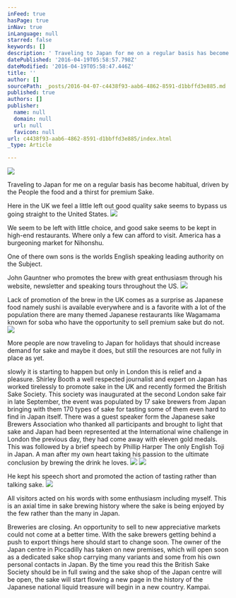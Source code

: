 ```yaml
---
inFeed: true
hasPage: true
inNav: true
inLanguage: null
starred: false
keywords: []
description: ' Traveling to Japan for me on a regular basis has become habitual, driven by the People the food and a thirst for premium Sake. '
datePublished: '2016-04-19T05:58:57.798Z'
dateModified: '2016-04-19T05:58:47.446Z'
title: ''
author: []
sourcePath: _posts/2016-04-07-c4438f93-aab6-4862-8591-d1bbffd3e885.md
published: true
authors: []
publisher:
  name: null
  domain: null
  url: null
  favicon: null
url: c4438f93-aab6-4862-8591-d1bbffd3e885/index.html
_type: Article

---
```

![](https://the-grid-user-content.s3-us-west-2.amazonaws.com/6cd5d378-72d0-4a23-b508-93f8abcc8b8c.jpg)

Traveling to Japan for me on a regular basis has become habitual, driven by the People the food and a thirst for premium Sake. 

Here in the UK we feel a little left out good quality sake seems to bypass us going straight to the United States.
![](https://the-grid-user-content.s3-us-west-2.amazonaws.com/e519a54e-67c8-4ac1-bc11-9057ad05ebe6.jpg)

We seem to be left with little choice, and good sake seems to be kept in high-end restaurants. Where only a few can afford to visit. America has a burgeoning market for Nihonshu.

One of there own sons is the worlds English speaking leading authority on the Subject. 

John Gauntner who promotes the brew with great enthusiasm through his website, newsletter and speaking tours throughout the US. ![](https://s3-us-west-2.amazonaws.com/the-grid-img/p/20eba106e2318e37a64baa96863772aa00a39fbc.jpg)

Lack of promotion of the brew in the UK comes as a surprise as Japanese food namely sushi is available everywhere and is a favorite with a lot of the population there are many themed Japanese restaurants like Wagamama known for soba who have the opportunity to sell premium sake but do not. ![](https://the-grid-user-content.s3-us-west-2.amazonaws.com/dcf26e96-c898-43db-aa7b-f8970a0d6be5.jpg)

More people are now traveling to Japan for holidays that should increase demand for sake and maybe it does, but still the resources are not fully in place as yet.

slowly it is starting to happen but only in London this is relief and a pleasure. Shirley Booth a well respected journalist and expert on Japan has worked tirelessly to promote sake in the UK and recently formed the British Sake Society. This society was inaugurated at the second London sake fair in late September, the event was populated by 17 sake brewers from Japan bringing with them 170 types of sake for tasting some of them even hard to find in Japan itself. There was a guest speaker form the Japanese sake Brewers Association who thanked all participants and brought to light that sake and Japan had been represented at the International wine challenge in London the previous day, they had come away with eleven gold medals. This was followed by a brief speech by Phillip Harper The only English Toji in Japan. A man after my own heart taking his passion to the ultimate conclusion by brewing the drink he loves. ![](https://the-grid-user-content.s3-us-west-2.amazonaws.com/210365d4-a710-4359-990c-948860830b2a.jpg)
![](https://the-grid-user-content.s3-us-west-2.amazonaws.com/5d7c14e7-ce59-42f5-97a1-e4417fc04013.jpg)

He kept his speech short and promoted the action of tasting rather than talking sake. ![](https://the-grid-user-content.s3-us-west-2.amazonaws.com/147ef2fc-aef4-41e6-87d3-107cee365ffc.jpg)

All visitors acted on his words with some enthusiasm including myself. This is an axial time in sake brewing history where the sake is being enjoyed by the few rather than the many in Japan. 

Breweries are closing. An opportunity to sell to new appreciative markets could not come at a better time. With the sake brewers getting behind a push to export things here should start to change soon. The owner of the Japan centre in Piccadilly has taken on new premises, which will open soon as a dedicated sake shop carrying many variants and some from his own personal contacts in Japan. By the time you read this the British Sake Society should be in full swing and the sake shop of the Japan centre will be open, the sake will start flowing a new page in the history of the Japanese national liquid treasure will begin in a new country. Kampai.